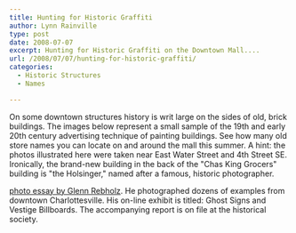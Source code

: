 ```yaml
---
title: Hunting for Historic Graffiti
author: Lynn Rainville
type: post
date: 2008-07-07
excerpt: Hunting for Historic Graffiti on the Downtown Mall....
url: /2008/07/07/hunting-for-historic-graffiti/
categories:
  - Historic Structures
  - Names

---
```

On some downtown structures history is writ large on the sides of old, brick buildings. The images below represent a small sample of the 19th and early 20th century advertising technique of painting buildings. See how many old store names you can locate on and around the mall this summer.     [](/?attachment_id=212)A hint: the photos illustrated here were taken near East Water Street and 4th Street SE. Ironically, the brand-new building in the back of the "Chas King Grocers" building is "the Holsinger," named after a famous, historic photographer.
  
[](/2008/07/07/hunting-for-historic-graffiti/214/)
  
[photo essay by Glenn Rebholz](/?attachment_id=211). He photographed dozens of examples from downtown Charlottesville. His on-line exhibit is titled: Ghost Signs and Vestige Billboards. The accompanying report is on file at the historical society.
